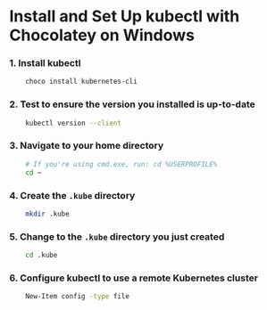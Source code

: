 # Install and Set Up kubectl with Chocolatey on Windows  
### 1. Install kubectl  
```bash  
    choco install kubernetes-cli
```  
### 2. Test to ensure the version you installed is up-to-date  
```bash 
    kubectl version --client
```  

### 3. Navigate to your home directory  
```bash
    # If you're using cmd.exe, run: cd %USERPROFILE%
    cd ~
```

### 4. Create the `.kube` directory 
```bash
    mkdir .kube
```

### 5. Change to the `.kube` directory you just created  
```bash
    cd .kube
```

### 6. Configure kubectl to use a remote Kubernetes cluster  
```bash
    New-Item config -type file 
``` 

